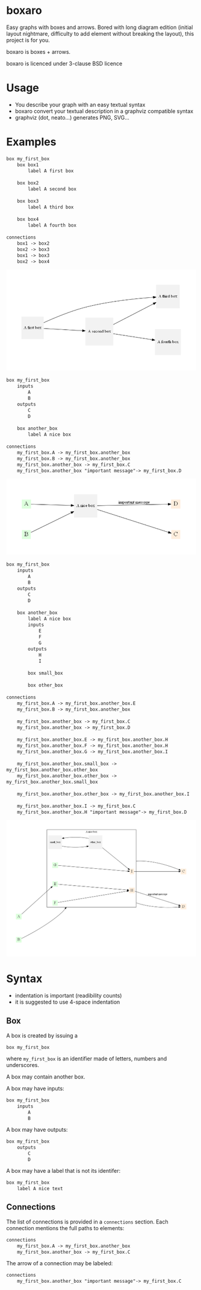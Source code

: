 # boxaro

Easy graphs with boxes and arrows. Bored with long diagram edition (initial layout nightmare, difficulty to add element without breaking the layout), this project is for you.

boxaro is boxes + arrows.

boxaro is licenced under 3-clause BSD licence

# Usage

* You describe your graph with an easy textual syntax
* boxaro convert your textual description in a graphviz compatible syntax
* graphviz (dot, neato…) generates PNG, SVG…

# Examples

```
box my_first_box
    box box1
        label A first box

    box box2
        label A second box

    box box3
        label A third box

    box box4
        label A fourth box

connections
    box1 -> box2
    box2 -> box3
    box1 -> box3
    box2 -> box4
```

![boxaro example](/examples/third.png "Third example")


```
box my_first_box
    inputs
        A
        B
    outputs
        C
        D
        
    box another_box
        label A nice box
    
connections
    my_first_box.A -> my_first_box.another_box
    my_first_box.B -> my_first_box.another_box
    my_first_box.another_box -> my_first_box.C
    my_first_box.another_box "important message"-> my_first_box.D
```

![boxaro example](/examples/first.png "First example")

```
box my_first_box
    inputs
        A
        B
    outputs
        C
        D

    box another_box
        label A nice box
        inputs
            E
            F
            G
        outputs
            H
            I

        box small_box

        box other_box

connections
    my_first_box.A -> my_first_box.another_box.E
    my_first_box.B -> my_first_box.another_box

    my_first_box.another_box -> my_first_box.C
    my_first_box.another_box -> my_first_box.D

    my_first_box.another_box.E -> my_first_box.another_box.H
    my_first_box.another_box.F -> my_first_box.another_box.H
    my_first_box.another_box.G -> my_first_box.another_box.I

    my_first_box.another_box.small_box -> my_first_box.another_box.other_box
    my_first_box.another_box.other_box -> my_first_box.another_box.small_box

    my_first_box.another_box.other_box -> my_first_box.another_box.I

    my_first_box.another_box.I -> my_first_box.C
    my_first_box.another_box.H "important message"-> my_first_box.D
```

![boxaro example](/examples/second.png "Second example")

# Syntax

* indentation is important (readibility counts)
* it is suggested to use 4-space indentation

## Box

A box is created by issuing a
```
box my_first_box
```
where `my_first_box` is an identifier made of letters, numbers and underscores.

A box may contain another box.

A box may have inputs:
```
box my_first_box
    inputs
        A
        B
```

A box may have outputs:
```
box my_first_box
    outputs
        C
        D
```

A box may have a label that is not its identifer:
```
box my_first_box
    label A nice text
```

## Connections

The list of connections is provided in a `connections` section. Each connection mentions the full paths to elements:
```
connections
    my_first_box.A -> my_first_box.another_box
    my_first_box.another_box -> my_first_box.C
```

The arrow of a connection may be labeled:
```
connections
    my_first_box.another_box "important message"-> my_first_box.C
```
